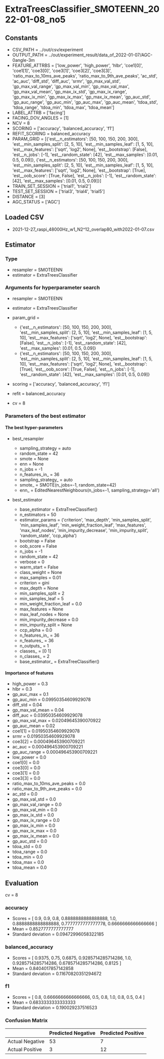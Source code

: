 # ExtraTreesClassifier_SMOTEENN_2022-01-08_no5
## Constants
- CSV_PATH = ../out/csv/experiment
- OUTPUT_PATH = ../out/experiment_result/data_of_2022-01-07/AGC-0angle-3m
- FEATURE_ATTRBS = ['low_power', 'high_power', 'hlbr', 'coe1[0]', 'coe1[1]', 'coe3[0]', 'coe3[1]', 'coe3[2]', 'coe3[3]', 'ratio_max_to_10ms_ave_peaks', 'ratio_max_to_9th_ave_peaks', 'ac_std', 'ac_auc', 'diff_std', 'diff_auc', 'srmr', 'gp_max_val_std', 'gp_max_val_range', 'gp_max_val_min', 'gp_max_val_max', 'gp_max_val_mean', 'gp_max_ix_std', 'gp_max_ix_range', 'gp_max_ix_min', 'gp_max_ix_max', 'gp_max_ix_mean', 'gp_auc_std', 'gp_auc_range', 'gp_auc_min', 'gp_auc_max', 'gp_auc_mean', 'tdoa_std', 'tdoa_range', 'tdoa_min', 'tdoa_max', 'tdoa_mean']
- LABEL_ATTRB = ['facing']
- FACING_DOV_ANGLES = [1]
- NCV = 8
- SCORING = ['accuracy', 'balanced_accuracy', 'f1']
- REFIT_SCORING = balanced_accuracy
- PARAM_GRID = [{'est__n_estimators': [50, 100, 150, 200, 300], 'est__min_samples_split': [2, 5, 10], 'est__min_samples_leaf': [1, 5, 10], 'est__max_features': ['sqrt', 'log2', None], 'est__bootstrap': [False], 'est__n_jobs': [-1], 'est__random_state': [42], 'est__max_samples': [0.01, 0.5, 0.09]}, {'est__n_estimators': [50, 100, 150, 200, 300], 'est__min_samples_split': [2, 5, 10], 'est__min_samples_leaf': [1, 5, 10], 'est__max_features': ['sqrt', 'log2', None], 'est__bootstrap': [True], 'est__oob_score': [True, False], 'est__n_jobs': [-1], 'est__random_state': [42], 'est__max_samples': [0.01, 0.5, 0.09]}]
- TRAIN_SET_SESSION = ['trial1', 'trial2']
- TEST_SET_SESSION = ['trial3', 'trial4', 'trial5']
- DISTANCE = [3]
- AGC_STATUS = ['AGC']

## Loaded CSV
- 2021-12-27_raspi_48000Hz_w1_N2^12_overlap80_with2022-01-07.csv

## Estimator
### Type
- resampler = SMOTEENN
- estimator = ExtraTreesClassifier

### Arguments for hyperparameter search
- resampler = SMOTEENN
- estimator = ExtraTreesClassifier
- param_grid = 
	- {'est__n_estimators': [50, 100, 150, 200, 300], 'est__min_samples_split': [2, 5, 10], 'est__min_samples_leaf': [1, 5, 10], 'est__max_features': ['sqrt', 'log2', None], 'est__bootstrap': [False], 'est__n_jobs': [-1], 'est__random_state': [42], 'est__max_samples': [0.01, 0.5, 0.09]}
	- {'est__n_estimators': [50, 100, 150, 200, 300], 'est__min_samples_split': [2, 5, 10], 'est__min_samples_leaf': [1, 5, 10], 'est__max_features': ['sqrt', 'log2', None], 'est__bootstrap': [True], 'est__oob_score': [True, False], 'est__n_jobs': [-1], 'est__random_state': [42], 'est__max_samples': [0.01, 0.5, 0.09]}

- scoring = ['accuracy', 'balanced_accuracy', 'f1']
- refit = balanced_accuracy
- cv = 8

### Parameters of the best estimator
#### The best hyper-parameters
- best_resampler
	- sampling_strategy = auto
	- random_state = 42
	- smote = None
	- enn = None
	- n_jobs = -1
	- n_features_in_ = 36
	- sampling_strategy_ = auto
	- smote_ = SMOTE(n_jobs=-1, random_state=42)
	- enn_ = EditedNearestNeighbours(n_jobs=-1, sampling_strategy='all')

- best_estimator
	- base_estimator = ExtraTreeClassifier()
	- n_estimators = 50
	- estimator_params = ('criterion', 'max_depth', 'min_samples_split', 'min_samples_leaf', 'min_weight_fraction_leaf', 'max_features', 'max_leaf_nodes', 'min_impurity_decrease', 'min_impurity_split', 'random_state', 'ccp_alpha')
	- bootstrap = False
	- oob_score = False
	- n_jobs = -1
	- random_state = 42
	- verbose = 0
	- warm_start = False
	- class_weight = None
	- max_samples = 0.01
	- criterion = gini
	- max_depth = None
	- min_samples_split = 2
	- min_samples_leaf = 5
	- min_weight_fraction_leaf = 0.0
	- max_features = None
	- max_leaf_nodes = None
	- min_impurity_decrease = 0.0
	- min_impurity_split = None
	- ccp_alpha = 0.0
	- n_features_in_ = 36
	- n_features_ = 36
	- n_outputs_ = 1
	- classes_ = [0 1]
	- n_classes_ = 2
	- base_estimator_ = ExtraTreeClassifier()

#### Importance of features
- high_power = 0.3
- hlbr = 0.3
- gp_auc_max = 0.1
- gp_auc_min = 0.09950354609929078
- diff_std = 0.04
- gp_max_val_mean = 0.04
- diff_auc = 0.03950354609929078
- gp_max_val_max = 0.02049645390070922
- gp_auc_mean = 0.02
- coe1[1] = 0.01950354609929078
- srmr = 0.01950354609929078
- coe3[2] = 0.000496453900709221
- ac_auc = 0.000496453900709221
- gp_auc_range = 0.000496453900709221
- low_power = 0.0
- coe1[0] = 0.0
- coe3[0] = 0.0
- coe3[1] = 0.0
- coe3[3] = 0.0
- ratio_max_to_10ms_ave_peaks = 0.0
- ratio_max_to_9th_ave_peaks = 0.0
- ac_std = 0.0
- gp_max_val_std = 0.0
- gp_max_val_range = 0.0
- gp_max_val_min = 0.0
- gp_max_ix_std = 0.0
- gp_max_ix_range = 0.0
- gp_max_ix_min = 0.0
- gp_max_ix_max = 0.0
- gp_max_ix_mean = 0.0
- gp_auc_std = 0.0
- tdoa_std = 0.0
- tdoa_range = 0.0
- tdoa_min = 0.0
- tdoa_max = 0.0
- tdoa_mean = 0.0

## Evaluation
cv = 8
### accuracy
- Scores = [ 0.9, 0.9, 0.8, 0.8888888888888888, 1.0, 0.8888888888888888, 0.7777777777777778, 0.6666666666666666 ]
- Mean = 0.8527777777777777
- Standard deviation = 0.09472996058322185

### balanced_accuracy
- Scores = [ 0.9375, 0.75, 0.6875, 0.9285714285714286, 1.0, 0.9285714285714286, 0.6785714285714286, 0.8125 ]
- Mean = 0.8404017857142858
- Standard deviation = 0.11670820351294672

### f1
- Scores = [ 0.8, 0.6666666666666666, 0.5, 0.8, 1.0, 0.8, 0.5, 0.4 ]
- Mean = 0.6833333333333333
- Standard deviation = 0.190029237516523

### Confusion Matrix
|  | Predicted Negative | Predicted Positive |
| --- | --- | --- |
| Actual Negative | 53 | 7 |
| Actual Positive | 3 | 12 |

      